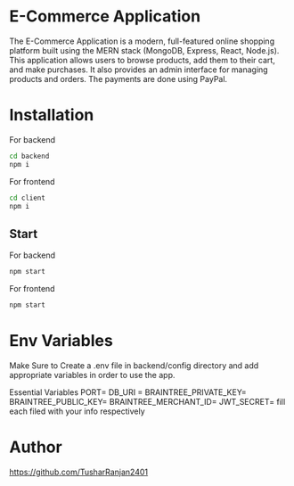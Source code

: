 
# E-Commerce Application

The E-Commerce Application is a modern, full-featured online shopping platform built using the MERN stack (MongoDB, Express, React, Node.js). This application allows users to browse products, add them to their cart, and make purchases. It also provides an admin interface for managing products and orders. The payments are done using PayPal.

# Installation
For backend
```bash
cd backend
npm i
```
For frontend
```bash
cd client
npm i
```
## Start

For backend
```bash
npm start
```
For frontend
```bash
npm start
```

 # Env Variables
Make Sure to Create a .env file in backend/config directory and add appropriate variables in order to use the app.

Essential Variables PORT= DB_URI = BRAINTREE_PRIVATE_KEY= BRAINTREE_PUBLIC_KEY= BRAINTREE_MERCHANT_ID= JWT_SECRET=
fill each filed with your info respectively

# Author
https://github.com/TusharRanjan2401
